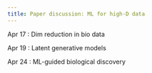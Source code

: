 ```yaml
---
title: Paper discussion: ML for high-D data
---
```


Apr 17
: Dim reduction in bio data

Apr 19
: Latent generative models

Apr 24
: ML-guided biological discovery